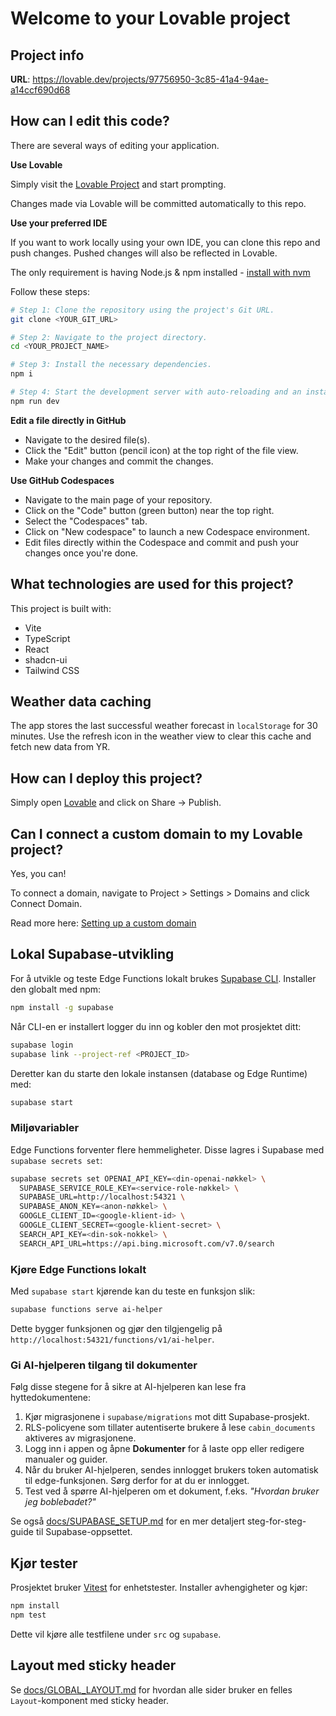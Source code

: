 # Welcome to your Lovable project

## Project info

**URL**: https://lovable.dev/projects/97756950-3c85-41a4-94ae-a14ccf690d68

## How can I edit this code?

There are several ways of editing your application.

**Use Lovable**

Simply visit the [Lovable Project](https://lovable.dev/projects/97756950-3c85-41a4-94ae-a14ccf690d68) and start prompting.

Changes made via Lovable will be committed automatically to this repo.

**Use your preferred IDE**

If you want to work locally using your own IDE, you can clone this repo and push changes. Pushed changes will also be reflected in Lovable.

The only requirement is having Node.js & npm installed - [install with nvm](https://github.com/nvm-sh/nvm#installing-and-updating)

Follow these steps:

```sh
# Step 1: Clone the repository using the project's Git URL.
git clone <YOUR_GIT_URL>

# Step 2: Navigate to the project directory.
cd <YOUR_PROJECT_NAME>

# Step 3: Install the necessary dependencies.
npm i

# Step 4: Start the development server with auto-reloading and an instant preview.
npm run dev
```

**Edit a file directly in GitHub**

- Navigate to the desired file(s).
- Click the "Edit" button (pencil icon) at the top right of the file view.
- Make your changes and commit the changes.

**Use GitHub Codespaces**

- Navigate to the main page of your repository.
- Click on the "Code" button (green button) near the top right.
- Select the "Codespaces" tab.
- Click on "New codespace" to launch a new Codespace environment.
- Edit files directly within the Codespace and commit and push your changes once you're done.

## What technologies are used for this project?

This project is built with:

- Vite
- TypeScript
- React
- shadcn-ui
- Tailwind CSS

## Weather data caching

The app stores the last successful weather forecast in `localStorage` for 30 minutes.
Use the refresh icon in the weather view to clear this cache and fetch new data from YR.

## How can I deploy this project?

Simply open [Lovable](https://lovable.dev/projects/97756950-3c85-41a4-94ae-a14ccf690d68) and click on Share -> Publish.

## Can I connect a custom domain to my Lovable project?

Yes, you can!

To connect a domain, navigate to Project > Settings > Domains and click Connect Domain.

Read more here: [Setting up a custom domain](https://docs.lovable.dev/tips-tricks/custom-domain#step-by-step-guide)

## Lokal Supabase-utvikling

For å utvikle og teste Edge Functions lokalt brukes [Supabase CLI](https://supabase.com/docs/guides/cli). Installer den globalt med npm:

```sh
npm install -g supabase
```

Når CLI-en er installert logger du inn og kobler den mot prosjektet ditt:

```sh
supabase login
supabase link --project-ref <PROJECT_ID>
```

Deretter kan du starte den lokale instansen (database og Edge Runtime) med:

```sh
supabase start
```

### Miljøvariabler

Edge Functions forventer flere hemmeligheter. Disse lagres i Supabase med `supabase secrets set`:

```sh
supabase secrets set OPENAI_API_KEY=<din-openai-nøkkel> \
  SUPABASE_SERVICE_ROLE_KEY=<service-role-nøkkel> \
  SUPABASE_URL=http://localhost:54321 \
  SUPABASE_ANON_KEY=<anon-nøkkel> \
  GOOGLE_CLIENT_ID=<google-klient-id> \
  GOOGLE_CLIENT_SECRET=<google-klient-secret> \
  SEARCH_API_KEY=<din-sok-nokkel> \
  SEARCH_API_URL=https://api.bing.microsoft.com/v7.0/search
```

### Kjøre Edge Functions lokalt

Med `supabase start` kjørende kan du teste en funksjon slik:

```sh
supabase functions serve ai-helper
```

Dette bygger funksjonen og gjør den tilgjengelig på `http://localhost:54321/functions/v1/ai-helper`.

### Gi AI-hjelperen tilgang til dokumenter

Følg disse stegene for å sikre at AI-hjelperen kan lese fra hyttedokumentene:

1. Kjør migrasjonene i `supabase/migrations` mot ditt Supabase-prosjekt.
2. RLS-policyene som tillater autentiserte brukere å lese `cabin_documents` aktiveres av migrasjonene.
3. Logg inn i appen og åpne **Dokumenter** for å laste opp eller redigere manualer og guider.
4. Når du bruker AI-hjelperen, sendes innlogget brukers token automatisk til edge-funksjonen. Sørg derfor for at du er innlogget.
5. Test ved å spørre AI-hjelperen om et dokument, f.eks. _"Hvordan bruker jeg boblebadet?"_

Se også [docs/SUPABASE_SETUP.md](docs/SUPABASE_SETUP.md) for en mer detaljert
steg-for-steg-guide til Supabase-oppsettet.

## Kjør tester

Prosjektet bruker [Vitest](https://vitest.dev/) for enhets­t­ester. Installer avhengigheter og kjør:

```sh
npm install
npm test
```

Dette vil kjøre alle testfilene under `src` og `supabase`.

## Layout med sticky header

Se [docs/GLOBAL_LAYOUT.md](docs/GLOBAL_LAYOUT.md) for hvordan alle sider bruker en felles `Layout`-komponent med sticky header.
